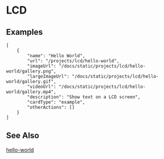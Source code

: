 # LCD

## Examples

```codecard
[
    {
        "name": "Hello World",
        "url": "/projects/lcd/hello-world",
        "imageUrl": "/docs/static/projects/lcd/hello-world/gallery.png",
        "largeImageUrl": "/docs/static/projects/lcd/hello-world/gallery.gif",
        "videoUrl": "/docs/static/projects/lcd/hello-world/gallery.mp4",
        "description": "Show text on a LCD screen",
        "cardType": "example",
        "otherActions": []
    }
]
```

## See Also

[hello-world](/projects/lcd/hello-world)